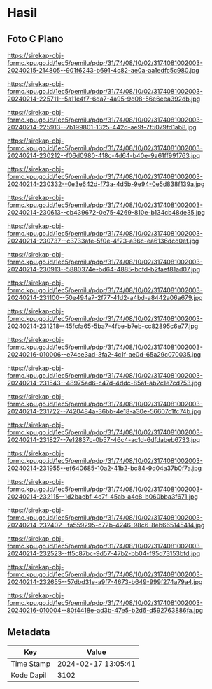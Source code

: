 # Hasil

## Foto C Plano

https://sirekap-obj-formc.kpu.go.id/1ec5/pemilu/pdpr/31/74/08/10/02/3174081002003-20240215-214805--901f6243-b691-4c82-ae0a-aa1edfc5c980.jpg

https://sirekap-obj-formc.kpu.go.id/1ec5/pemilu/pdpr/31/74/08/10/02/3174081002003-20240214-225711--5a11e4f7-6da7-4a95-9d08-56e6eea392db.jpg

https://sirekap-obj-formc.kpu.go.id/1ec5/pemilu/pdpr/31/74/08/10/02/3174081002003-20240214-225913--7b199801-1325-442d-ae9f-7f5079fd1ab8.jpg

https://sirekap-obj-formc.kpu.go.id/1ec5/pemilu/pdpr/31/74/08/10/02/3174081002003-20240214-230212--f06d0980-418c-4d64-b40e-9a61ff991763.jpg

https://sirekap-obj-formc.kpu.go.id/1ec5/pemilu/pdpr/31/74/08/10/02/3174081002003-20240214-230332--0e3e642d-f73a-4d5b-9e94-0e5d838f139a.jpg

https://sirekap-obj-formc.kpu.go.id/1ec5/pemilu/pdpr/31/74/08/10/02/3174081002003-20240214-230613--cb439672-0e75-4269-810e-b134cb48de35.jpg

https://sirekap-obj-formc.kpu.go.id/1ec5/pemilu/pdpr/31/74/08/10/02/3174081002003-20240214-230737--c3733afe-5f0e-4f23-a36c-ea6136dcd0ef.jpg

https://sirekap-obj-formc.kpu.go.id/1ec5/pemilu/pdpr/31/74/08/10/02/3174081002003-20240214-230913--5880374e-bd64-4885-bcfd-b2faef81ad07.jpg

https://sirekap-obj-formc.kpu.go.id/1ec5/pemilu/pdpr/31/74/08/10/02/3174081002003-20240214-231100--50e494a7-2f77-41d2-a4bd-a8442a06a679.jpg

https://sirekap-obj-formc.kpu.go.id/1ec5/pemilu/pdpr/31/74/08/10/02/3174081002003-20240214-231218--45fcfa65-5ba7-4fbe-b7eb-cc82895c6e77.jpg

https://sirekap-obj-formc.kpu.go.id/1ec5/pemilu/pdpr/31/74/08/10/02/3174081002003-20240216-010006--e74ce3ad-3fa2-4c1f-ae0d-65a29c070035.jpg

https://sirekap-obj-formc.kpu.go.id/1ec5/pemilu/pdpr/31/74/08/10/02/3174081002003-20240214-231543--48975ad6-c47d-4ddc-85af-ab2c1e7cd753.jpg

https://sirekap-obj-formc.kpu.go.id/1ec5/pemilu/pdpr/31/74/08/10/02/3174081002003-20240214-231722--7420484a-36bb-4e18-a30e-56607c1fc74b.jpg

https://sirekap-obj-formc.kpu.go.id/1ec5/pemilu/pdpr/31/74/08/10/02/3174081002003-20240214-231827--7e12837c-0b57-46c4-ac1d-6dfdabeb6733.jpg

https://sirekap-obj-formc.kpu.go.id/1ec5/pemilu/pdpr/31/74/08/10/02/3174081002003-20240214-231955--ef640685-10a2-41b2-bc84-9d04a37b0f7a.jpg

https://sirekap-obj-formc.kpu.go.id/1ec5/pemilu/pdpr/31/74/08/10/02/3174081002003-20240214-232115--1d2baebf-4c7f-45ab-a4c8-b060bba3f671.jpg

https://sirekap-obj-formc.kpu.go.id/1ec5/pemilu/pdpr/31/74/08/10/02/3174081002003-20240214-232402--fa559295-c72b-4246-98c6-8eb665145414.jpg

https://sirekap-obj-formc.kpu.go.id/1ec5/pemilu/pdpr/31/74/08/10/02/3174081002003-20240214-232523--ff5c87bc-9d57-47b2-bb04-f95d73153bfd.jpg

https://sirekap-obj-formc.kpu.go.id/1ec5/pemilu/pdpr/31/74/08/10/02/3174081002003-20240214-232655--57dbd31e-a9f7-4673-b649-999f274a79a4.jpg

https://sirekap-obj-formc.kpu.go.id/1ec5/pemilu/pdpr/31/74/08/10/02/3174081002003-20240216-010004--80f4418e-ad3b-47e5-b2d6-d592763886fa.jpg


## Metadata

| Key        | Value               |
| ---------- | ------------------- |
| Time Stamp | 2024-02-17 13:05:41 |
| Kode Dapil | 3102                |



